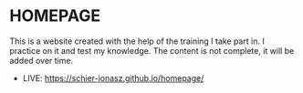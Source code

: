# HOMEPAGE
This is a website created with the help of the training I take part in. I practice on it and test my knowledge. The content is not complete, it will be added over time.

* LIVE: https://schier-jonasz.github.io/homepage/
